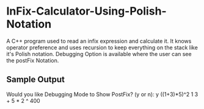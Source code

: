 InFix-Calculator-Using-Polish-Notation
======================================

A C++ program used to read an infix expression and calculate it. It knows operator preference and uses recursion to keep everything on the stack like it's Polish notation. Debugging Option is available where the user can see the postFix Notation.

Sample Output
---------------
Would you like Debugging Mode to Show PostFix? (y or n): y
((1+3)*5)^2
1 3 + 5 * 2 ^
400
